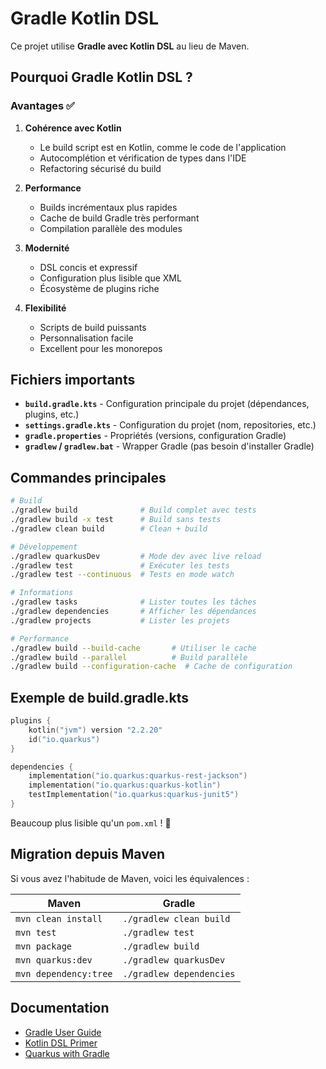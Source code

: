 # Gradle Kotlin DSL

Ce projet utilise **Gradle avec Kotlin DSL** au lieu de Maven.

## Pourquoi Gradle Kotlin DSL ?

### Avantages ✅

1. **Cohérence avec Kotlin**
   - Le build script est en Kotlin, comme le code de l'application
   - Autocomplétion et vérification de types dans l'IDE
   - Refactoring sécurisé du build

2. **Performance**
   - Builds incrémentaux plus rapides
   - Cache de build Gradle très performant
   - Compilation parallèle des modules

3. **Modernité**
   - DSL concis et expressif
   - Configuration plus lisible que XML
   - Écosystème de plugins riche

4. **Flexibilité**
   - Scripts de build puissants
   - Personnalisation facile
   - Excellent pour les monorepos

## Fichiers importants

- **`build.gradle.kts`** - Configuration principale du projet (dépendances, plugins, etc.)
- **`settings.gradle.kts`** - Configuration du projet (nom, repositories, etc.)
- **`gradle.properties`** - Propriétés (versions, configuration Gradle)
- **`gradlew` / `gradlew.bat`** - Wrapper Gradle (pas besoin d'installer Gradle)

## Commandes principales

```bash
# Build
./gradlew build              # Build complet avec tests
./gradlew build -x test      # Build sans tests
./gradlew clean build        # Clean + build

# Développement
./gradlew quarkusDev         # Mode dev avec live reload
./gradlew test               # Exécuter les tests
./gradlew test --continuous  # Tests en mode watch

# Informations
./gradlew tasks              # Lister toutes les tâches
./gradlew dependencies       # Afficher les dépendances
./gradlew projects           # Lister les projets

# Performance
./gradlew build --build-cache       # Utiliser le cache
./gradlew build --parallel          # Build parallèle
./gradlew build --configuration-cache  # Cache de configuration
```

## Exemple de build.gradle.kts

```kotlin
plugins {
    kotlin("jvm") version "2.2.20"
    id("io.quarkus")
}

dependencies {
    implementation("io.quarkus:quarkus-rest-jackson")
    implementation("io.quarkus:quarkus-kotlin")
    testImplementation("io.quarkus:quarkus-junit5")
}
```

Beaucoup plus lisible qu'un `pom.xml` ! 🎉

## Migration depuis Maven

Si vous avez l'habitude de Maven, voici les équivalences :

| Maven | Gradle |
|-------|--------|
| `mvn clean install` | `./gradlew clean build` |
| `mvn test` | `./gradlew test` |
| `mvn package` | `./gradlew build` |
| `mvn quarkus:dev` | `./gradlew quarkusDev` |
| `mvn dependency:tree` | `./gradlew dependencies` |

## Documentation

- [Gradle User Guide](https://docs.gradle.org/current/userguide/userguide.html)
- [Kotlin DSL Primer](https://docs.gradle.org/current/userguide/kotlin_dsl.html)
- [Quarkus with Gradle](https://quarkus.io/guides/gradle-tooling)
